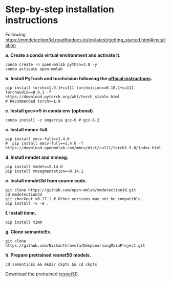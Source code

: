 # Step-by-step installation instructions

Following https://mmdetection3d.readthedocs.io/en/latest/getting_started.html#installation



**a. Create a conda virtual environment and activate it.**
```shell
conda create -n open-mmlab python=3.8 -y
conda activate open-mmlab
```

**b. Install PyTorch and torchvision following the [official instructions](https://pytorch.org/).**
```shell
pip install torch==1.9.1+cu111 torchvision==0.10.1+cu111 torchaudio==0.9.1 -f https://download.pytorch.org/whl/torch_stable.html
# Recommended torch>=1.9

```

**c. Install gcc>=5 in conda env (optional).**
```shell
conda install -c omgarcia gcc-6 # gcc-6.2
```

**c. Install mmcv-full.**
```shell
pip install mmcv-full==1.4.0
#  pip install mmcv-full==1.4.0 -f https://download.openmmlab.com/mmcv/dist/cu111/torch1.9.0/index.html
```

**d. Install mmdet and mmseg.**
```shell
pip install mmdet==2.14.0
pip install mmsegmentation==0.14.1
```

**e. Install mmdet3d from source code.**
```shell
git clone https://github.com/open-mmlab/mmdetection3d.git
cd mmdetection3d
git checkout v0.17.1 # Other versions may not be compatible.
pip install -v -e .
```

**f. Install timm.**
```shell
pip install timm
```


**g. Clone semanticEx.**
```
git clone https://github.com/Nishanthravula/DeepLearningMainProject.git
```

**h. Prepare pretrained resnet50 models.**
```shell
cd semanticEx && mkdir ckpts && cd ckpts
```
Download the pretrained [resnet50](https://drive.google.com/file/d/1A4Efx7OQ2KVokM1XTbZ6Lf2Q5P-srsyE/view?usp=share_link).
